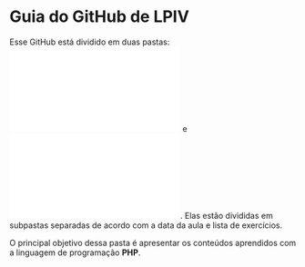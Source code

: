 # Guia do GitHub de LPIV

Esse GitHub está dividido em duas pastas: ![aulas](aulas/README.md) e ![trabalhos](trabalhos/README.md). Elas estão divididas em subpastas separadas de acordo com a data da aula e lista de exercícios.

O principal objetivo dessa pasta é apresentar os conteúdos aprendidos com a linguagem de programação **PHP**.